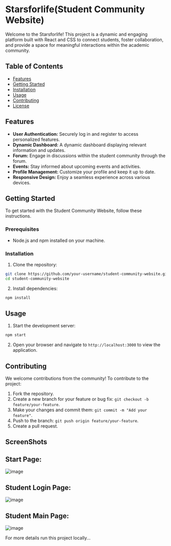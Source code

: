 # Starsforlife(Student Community Website)

Welcome to the Starsforlife! This project is a dynamic and engaging platform built with React and CSS to connect students, foster collaboration, and provide a space for meaningful interactions within the academic community.

## Table of Contents

- [Features](#features)
- [Getting Started](#getting-started)
- [Installation](#installation)
- [Usage](#usage)
- [Contributing](#contributing)
- [License](#license)

## Features

- **User Authentication:** Securely log in and register to access personalized features.
- **Dynamic Dashboard:** A dynamic dashboard displaying relevant information and updates.
- **Forum:** Engage in discussions within the student community through the forum.
- **Events:** Stay informed about upcoming events and activities.
- **Profile Management:** Customize your profile and keep it up to date.
- **Responsive Design:** Enjoy a seamless experience across various devices.

## Getting Started

To get started with the Student Community Website, follow these instructions.

### Prerequisites

- Node.js and npm installed on your machine.

### Installation

1. Clone the repository:

```bash
git clone https://github.com/your-username/student-community-website.git
cd student-community-website
```

2. Install dependencies:

```bash
npm install
```

## Usage

1. Start the development server:

```bash
npm start
```

2. Open your browser and navigate to `http://localhost:3000` to view the application.

## Contributing

We welcome contributions from the community! To contribute to the project:

1. Fork the repository.
2. Create a new branch for your feature or bug fix: `git checkout -b feature/your-feature`.
3. Make your changes and commit them: `git commit -m "Add your feature"`.
4. Push to the branch: `git push origin feature/your-feature`.
5. Create a pull request.

## ScreenShots

## Start Page:

![image](https://github.com/zubair5235/starsforlifebeta/assets/93807069/afd0d290-b675-42cc-90b2-e76705b886a4)

## Student Login Page:

![image](https://github.com/zubair5235/starsforlifebeta/assets/93807069/87d339f4-ca54-411b-a418-ea6c34a50e6b)

## Student Main Page:

![image](https://github.com/zubair5235/starsforlifebeta/assets/93807069/b20a08c9-85a2-4307-8768-5973daa651e3)

For more details run this project locally...



